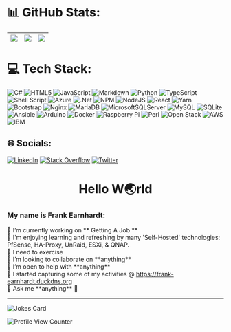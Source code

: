 # 📊 GitHub Stats:
| ![](https://github-readme-stats.vercel.app/api?username=earnhardt3rd&theme=dark&hide_border=true&include_all_commits=true&count_private=false) | ![](https://github-readme-streak-stats.herokuapp.com/?user=earnhardt3rd&theme=dark&hide_border=true) | ![](https://github-readme-stats.vercel.app/api/top-langs/?username=earnhardt3rd&theme=dark&hide_border=true&include_all_commits=true&count_private=false&layout=compact) |
| --- | --- | --- |
# 💻 Tech Stack:
![C#](https://img.shields.io/badge/c%23-%23239120.svg?style=for-the-badge&logo=c-sharp&logoColor=white) 
![HTML5](https://img.shields.io/badge/html5-%23E34F26.svg?style=for-the-badge&logo=html5&logoColor=white) 
![JavaScript](https://img.shields.io/badge/javascript-%23323330.svg?style=for-the-badge&logo=javascript&logoColor=%23F7DF1E) 
![Markdown](https://img.shields.io/badge/markdown-%23000000.svg?style=for-the-badge&logo=markdown&logoColor=white) 
![Python](https://img.shields.io/badge/python-3670A0?style=for-the-badge&logo=python&logoColor=ffdd54) 
![TypeScript](https://img.shields.io/badge/typescript-%23007ACC.svg?style=for-the-badge&logo=typescript&logoColor=white) 
![Shell Script](https://img.shields.io/badge/shell_script-%23121011.svg?style=for-the-badge&logo=gnu-bash&logoColor=white) 
![Azure](https://img.shields.io/badge/azure-%230072C6.svg?style=for-the-badge&logo=azure-devops&logoColor=white) 
![.Net](https://img.shields.io/badge/.NET-5C2D91?style=for-the-badge&logo=.net&logoColor=white) 
![NPM](https://img.shields.io/badge/NPM-%23000000.svg?style=for-the-badge&logo=npm&logoColor=white) 
![NodeJS](https://img.shields.io/badge/node.js-6DA55F?style=for-the-badge&logo=node.js&logoColor=white) 
![React](https://img.shields.io/badge/react-%2320232a.svg?style=for-the-badge&logo=react&logoColor=%2361DAFB) 
![Yarn](https://img.shields.io/badge/yarn-%232C8EBB.svg?style=for-the-badge&logo=yarn&logoColor=white) 
![Bootstrap](https://img.shields.io/badge/bootstrap-%23563D7C.svg?style=for-the-badge&logo=bootstrap&logoColor=white) 
![Nginx](https://img.shields.io/badge/nginx-%23009639.svg?style=for-the-badge&logo=nginx&logoColor=white) 
![MariaDB](https://img.shields.io/badge/MariaDB-003545?style=for-the-badge&logo=mariadb&logoColor=white) 
![MicrosoftSQLServer](https://img.shields.io/badge/Microsoft%20SQL%20Sever-CC2927?style=for-the-badge&logo=microsoft%20sql%20server&logoColor=white) 
![MySQL](https://img.shields.io/badge/mysql-%2300f.svg?style=for-the-badge&logo=mysql&logoColor=white) 
![SQLite](https://img.shields.io/badge/sqlite-%2307405e.svg?style=for-the-badge&logo=sqlite&logoColor=white) 
![Ansible](https://img.shields.io/badge/ansible-%231A1918.svg?style=for-the-badge&logo=ansible&logoColor=white) 
![Arduino](https://img.shields.io/badge/-Arduino-00979D?style=for-the-badge&logo=Arduino&logoColor=white) 
![Docker](https://img.shields.io/badge/docker-%230db7ed.svg?style=for-the-badge&logo=docker&logoColor=white) 
![Raspberry Pi](https://img.shields.io/badge/-RaspberryPi-C51A4A?style=for-the-badge&logo=Raspberry-Pi)
![Perl](https://img.shields.io/badge/-Perl-39457E?style=for-the-badge&logo=Perl&logoColor=#00395A)
![Open Stack](https://img.shields.io/badge/-OpenStack-ED1944?sytle-for-badge&logo=OpenStack)
![AWS](https://img.shields.io/badge/-Amazon-232F3E?style-for-badge&logo=Amazon%20AWS&logoColor=yellow)
![IBM](https://img.shields.io/badge/-IBM-1261FE?style-for-badge&logo=IBM%20Cloud&logoColor=white)

## 🌐 Socials:
[![LinkedIn](https://img.shields.io/badge/LinkedIn-%230077B5.svg?logo=linkedin&logoColor=white)](https://www.linkedin.com/in/earnhardt/) 
[![Stack Overflow](https://img.shields.io/badge/-Stackoverflow-FE7A16?logo=stack-overflow&logoColor=white)](https://stackoverflow.com/users/8809536/earnhardt) 
[![Twitter](https://img.shields.io/badge/Twitter-%231DA1F2.svg?logo=Twitter&logoColor=white)](https://twitter.com/earnhardt3rd)

<!-- ![ReadMe Card](https://github-readme-stats.vercel.app/api/pin/?username=earnhardt3rd&repo=earnhardt3rd) -->
<!-- ![counter](https://[YourEndpoint].m.pipedream.net) -->

<h1 align="center">Hello W🌏rld</h1>
<h3 align="left">My name is Frank Earnhardt:</h3>
🤞 I’m currently working on ** Getting A Job **<br>
🌱 I'm enjoying learning and refreshing by many 'Self-Hosted' technologies: PfSense, HA-Proxy, UnRaid, ESXi, & QNAP.<br>
👣 I need to exercise<br>
👯 I’m looking to collaborate on **anything**<br>
🤝 I’m open to help with **anything**<br>
<!--👨‍💻 Some of my projects are available at <a href="https://github.com/earnhardt3rd">https://github.com/earnhardt3rd</a><br>-->
📝 I started capturing some of my activities @ <a href="https://frank-earnhardt.duckdns.org">https://frank-earnhardt.duckdns.org</a><br>
💬 Ask me **anything** 📧<br><hr>


![Jokes Card](https://readme-jokes.vercel.app/api)

![Profile View Counter](https://komarev.com/ghpvc/?username=earnhardt3rd)


<!--
![lines coverage](https://img.shields.io/endpoint?url=https%3A%2F%2Funtitled-noopow1jds3m.runkit.sh%2F%3Ftype%3Dlines)
![statements coverage](https://img.shields.io/endpoint?url=https%3A%2F%2Funtitled-noopow1jds3m.runkit.sh%2F%3Ftype%3Dstatements)
![functions coverage](https://img.shields.io/endpoint?url=https%3A%2F%2Funtitled-noopow1jds3m.runkit.sh%2F%3Ftype%3Dfunctions)
![buddy coverage](https://img.shields.io/endpoint?url=https%3A%2F%2Funtitled-noopow1jds3m.runkit.sh%2F%3Ftype%3Dlines)
-->
<!--
☁️🌪️💪💔📧📦
🛣️🪢👣🧳🪵🍀🫁🤞
-->
